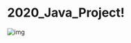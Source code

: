 # 2020_Java_Project!

![img](https://user-images.githubusercontent.com/87529654/173239376-16afad42-2a31-4063-a8e4-d757652ca634.jpg)
